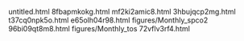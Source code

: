 untitled.html
8fbapmkokg.html
mf2ki2amic8.html
3hbujqcp2mg.html
t37cq0npk5o.html
e65olh04r98.html
figures/Monthly_spco2
96bi09qt8m8.html
figures/Monthly_tos
72vflv3rf4.html